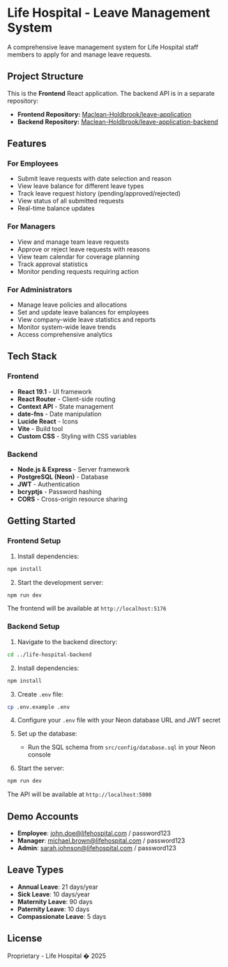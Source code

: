 # Life Hospital - Leave Management System

A comprehensive leave management system for Life Hospital staff members to apply for and manage leave requests.

## Project Structure

This is the **Frontend** React application. The backend API is in a separate repository:

- **Frontend Repository:** [Maclean-Holdbrook/leave-application](https://github.com/Maclean-Holdbrook/leave-application)
- **Backend Repository:** [Maclean-Holdbrook/leave-application-backend](https://github.com/Maclean-Holdbrook/leave-application-backend)

## Features

### For Employees
- Submit leave requests with date selection and reason
- View leave balance for different leave types
- Track leave request history (pending/approved/rejected)
- View status of all submitted requests
- Real-time balance updates

### For Managers
- View and manage team leave requests
- Approve or reject leave requests with reasons
- View team calendar for coverage planning
- Track approval statistics
- Monitor pending requests requiring action

### For Administrators
- Manage leave policies and allocations
- Set and update leave balances for employees
- View company-wide leave statistics and reports
- Monitor system-wide leave trends
- Access comprehensive analytics

## Tech Stack

### Frontend
- **React 19.1** - UI framework
- **React Router** - Client-side routing
- **Context API** - State management
- **date-fns** - Date manipulation
- **Lucide React** - Icons
- **Vite** - Build tool
- **Custom CSS** - Styling with CSS variables

### Backend
- **Node.js & Express** - Server framework
- **PostgreSQL (Neon)** - Database
- **JWT** - Authentication
- **bcryptjs** - Password hashing
- **CORS** - Cross-origin resource sharing

## Getting Started

### Frontend Setup

1. Install dependencies:
```bash
npm install
```

2. Start the development server:
```bash
npm run dev
```

The frontend will be available at `http://localhost:5176`

### Backend Setup

1. Navigate to the backend directory:
```bash
cd ../life-hospital-backend
```

2. Install dependencies:
```bash
npm install
```

3. Create `.env` file:
```bash
cp .env.example .env
```

4. Configure your `.env` file with your Neon database URL and JWT secret

5. Set up the database:
   - Run the SQL schema from `src/config/database.sql` in your Neon console

6. Start the server:
```bash
npm run dev
```

The API will be available at `http://localhost:5000`

## Demo Accounts

- **Employee**: john.doe@lifehospital.com / password123
- **Manager**: michael.brown@lifehospital.com / password123
- **Admin**: sarah.johnson@lifehospital.com / password123

## Leave Types

- **Annual Leave**: 21 days/year
- **Sick Leave**: 10 days/year
- **Maternity Leave**: 90 days
- **Paternity Leave**: 10 days
- **Compassionate Leave**: 5 days

## License

Proprietary - Life Hospital � 2025
